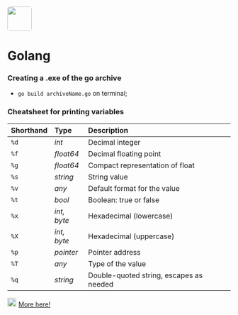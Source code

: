 <img src="https://go.dev/doc/gopher/gopherbelly300.jpg" width="55" style="border-radius: 5px;"/>

# Golang

### Creating a .exe of the go archive

- `go build archiveName.go` on terminal;

### Cheatsheet for printing variables

| **Shorthand** | **Type**    | **Description**                         |
| :------------ | :---------- | :-------------------------------------- |
| `%d`          | _int_       | Decimal integer                         |
| `%f`          | _float64_   | Decimal floating point                  |
| `%g`          | _float64_   | Compact representation of float         |
| `%s`          | _string_    | String value                            |
| `%v`          | _any_       | Default format for the value            |
| `%t`          | _bool_      | Boolean: true or false                  |
| `%x`          | _int, byte_ | Hexadecimal (lowercase)                 |
| `%X`          | _int, byte_ | Hexadecimal (uppercase)                 |
| `%p`          | _pointer_   | Pointer address                         |
| `%T`          | _any_       | Type of the value                       |
| `%q`          | _string_    | Double-quoted string, escapes as needed |

<img src="https://upload.wikimedia.org/wikipedia/commons/thumb/2/2d/Go_gopher_favicon.svg/2048px-Go_gopher_favicon.svg.png" width="20px" style="margin: 0px 5px -9px 0px;"/>[More here!](https://programming.guide/go/fmt-printf-reference-cheat-sheet.html)
